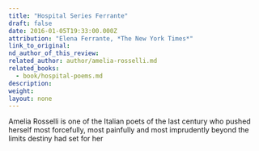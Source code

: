 ```yaml
---
title: "Hospital Series Ferrante"
draft: false
date: 2016-01-05T19:33:00.000Z
attribution: "Elena Ferrante, *The New York Times*"
link_to_original:
nd_author_of_this_review:
related_author: author/amelia-rosselli.md
related_books:
  - book/hospital-poems.md
description:
weight:
layout: none
---
```

Amelia Rosselli is one of the Italian poets of the last century who pushed herself most forcefully, most painfully and most imprudently beyond the limits destiny had set for her

